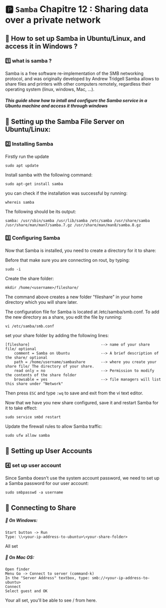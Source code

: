 # :parking: `Samba`  Chapitre 12 : Sharing data over a private network
 
 ## :pushpin: How to set up Samba in Ubuntu/Linux, and access it in Windows ?
 
 ### :one: what is samba ?
 
Samba is a free software re-implementation of the SMB networking protocol, and was originally developed by    Andrew Tridgell
Samba allows to share files and printers with other computers remotely, regardless their operating system (linux, windows, Mac, ...). 

##### This guide show how to intall and configure the Samba service in a Ubuntu machine and access it through windows 

## :pushpin: Setting up the Samba File Server on Ubuntu/Linux:

### :two: Installing Samba

Firstly run the update

```
sudo apt update
```

Install samba with the following command:   

```
sudo apt-get install samba
```
you can check if the installation was successful by running:

```
whereis samba
```
The following should be its output:

```
samba: /usr/sbin/samba /usr/lib/samba /etc/samba /usr/share/samba /usr/share/man/man7/samba.7.gz /usr/share/man/man8/samba.8.gz
```

### :three: Configuring Samba

Now that Samba is installed, you need to create a directory for it to share:

Before that make sure you are connecting on rout, by typing:

```
sudo -i
```

Create the share folder: 

```
mkdir /home/<username>/fileshare/

```
The command above creates a new folder "fileshare" in your home directory which you will share later.

The configuration file for Samba is located at /etc/samba/smb.conf. To add the new directory as a share, you edit the file by running:

```
vi /etc/samba/smb.conf
```

set your share folder by adding the following lines:

```
[fileshare]                                --> name of your share file/ optional
    comment = Samba on Ubuntu              --> A brief description of the share/ optional
    path = /home/username/sambashare       --> where you create your share file/ The directory of your share.
    read only = no                         --> Permission to modify the contents of the share folder
    browsable = yes                        --> file managers will list this share under "Network"
```
Then press `ESC` and type `:wq` to save and exit from the vi text editor.

Now that we have you new share configured, save it and restart Samba for it to take effect:

```
sudo service smbd restart
```

Update the firewall rules to allow Samba traffic:

```
sudo ufw allow samba
```

## :pushpin: Setting up User Accounts

### :four: set up user account

Since Samba doesn't use the system account password, we need to set up a Samba password for our user account:

```
sudo smbpasswd -a username
```
## :pushpin: Connecting to Share

##### 🌈 On Windows:
```
Start button -> Run
Type: \\<your-ip-address-to-ubuntu>\<your-share-folder>
```
All set

##### 🍏 On Mac OS:
```
Open finder
Menu Go -> Connect to server (command-k)
In the "Server Address" textbox, type: smb://<your-ip-address-to-ubuntu>
Connect
Select guest and OK
```
Your all set, you'll be able to see /<your-share-folder> from here.
